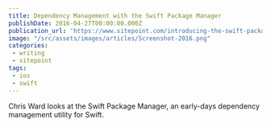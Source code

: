 ```yaml
---
title: Dependency Management with the Swift Package Manager
publishDate: 2016-04-27T00:00:00.000Z
publication_url: 'https://www.sitepoint.com/introducing-the-swift-package-manager/'
image: "/src/assets/images/articles/Screenshot-2016.png"
categories:
 - writing
 - sitepoint
tags:
 - ios
 - swift
---
```


Chris Ward looks at the Swift Package Manager, an early-days dependency management utility for Swift.
